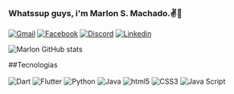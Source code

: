 ### Whatssup guys, i'm Marlon S. Machado.✌️🤘
[![Gmail](https://img.shields.io/badge/Gmail-D14836?style=for-the-badge&logo=gmail&logoColor=white)](https://mail.google.com/mail/u/1/#inbox)
[![Facebook](https://img.shields.io/badge/Facebook-1877F2?style=for-the-badge&logo=facebook&logoColor=white
)](https://www.facebook.com/MarlonMachadolp)
[![Discord](https://img.shields.io/badge/Discord-7289DA?style=for-the-badge&logo=discord&logoColor=white
)](https://discord.gg/dhcsqRT5nc)
[![Linkedin](https://img.shields.io/badge/LinkedIn-0077B5?style=for-the-badge&logo=linkedin&logoColor=white
)](https://www.linkedin.com/in/marlon-silva-3483b5271/)

![Marlon GitHub stats](https://github-readme-stats.vercel.app/api?username=MarlonDevLP&show_icons=true&theme=tokyonight)

##Tecnologias 
<div 
 style="display: inline_block">
 <img align="center" alt="Dart" src="https://img.shields.io/badge/Dart-0175C2?style=for-the-badge&logo=dart&logoColor=white"
 style="display: inline_block">
 <img align="center" alt="Flutter" src="https://img.shields.io/badge/Flutter-02569B?style=for-the-badge&logo=flutter&logoColor=white"
 style="display: inline_block">
 <img align="center" alt="Python" src="https://img.shields.io/badge/Python-14354C?style=for-the-badge&logo=python&logoColor=white"
 style="display: inline_block">
 <img align="center" alt="Java" src="https://img.shields.io/badge/Java-ED8B00?style=for-the-badge&logo=openjdk&logoColor=white"
 style="display: inline_block">
 <img align="center" alt="html5" src="https://img.shields.io/badge/HTML5-E34F26?style=for-the-badge&logo=html5&logoColor=white"
 style="display: inline_block">
 <img align="center" alt="CSS3" src="https://img.shields.io/badge/CSS3-1572B6?style=for-the-badge&logo=css3&logoColor=white"
 style="display: inline_block">
 <img align="center" alt="Java Script" src="https://img.shields.io/badge/JavaScript-F7DF1E?style=for-the-badge&logo=javascript&logoColor=black"
</div>


